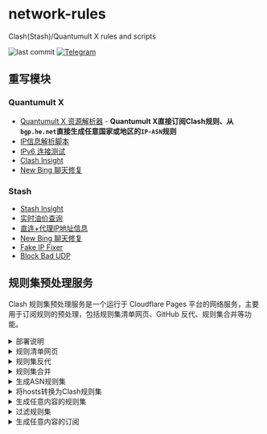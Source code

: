 # network-rules
Clash(Stash)/Quantumult X rules and scripts

![last commit](https://img.shields.io/github/last-commit/RS0485/network-rules)
[![Telegram](https://img.shields.io/badge/Telegram-Group-33A8E3)](https://t.me/rs0485_discussions)

## 重写模块
### Quantumult X
- [Quantumult X 资源解析器](https://github.com/RS0485/network-rules/tree/main/resource/README.md) - **Quantumult X直接订阅Clash规则、从`bgp.he.net`直接生成任意国家或地区的`IP-ASN`规则**
- [IP信息解析脚本](https://github.com/RS0485/network-rules/tree/main/resource/geolocation-parser.js)
- [IPv6 连接测试](https://github.com/RS0485/network-rules/tree/main/scripts/ipv6-check.js)
- [Clash Insight](https://github.com/RS0485/network-rules/blob/main/scripts/clash-insight.md)
- [New Bing 聊天修复](https://github.com/RS0485/network-rules/tree/main/rewrite/TheNewBing.qx.conf)

### Stash
- [Stash Insight](https://github.com/RS0485/network-rules/blob/main/scripts/clash-insight.md)
- [实时油价查询](https://github.com/RS0485/network-rules/tree/main/rewrite/GasPrice.stoverride)
- [直连+代理IP地址信息](https://github.com/RS0485/network-rules/tree/main/rewrite/IPGeolocation.stoverride)
- [New Bing 聊天修复](https://github.com/RS0485/network-rules/tree/main/rewrite/TheNewBing.stoverride)
- [Fake IP Fixer](https://github.com/RS0485/network-rules/tree/main/rewrite/FakeIPFixer.stoverride)
- [Block Bad UDP](https://github.com/RS0485/network-rules/tree/main/rewrite/BlockBadUDP.stoverride)

## 规则集预处理服务
Clash 规则集预处理服务是一个运行于 Cloudflare Pages 平台的网络服务，主要用于订阅规则的预处理，包括规则集清单网页、GitHub 反代、规则集合并等功能。

<details><summary>部署说明</summary>

1. Fork 此项目。
2. 将 GitHub 账户关联到 Cloudflare，使用 `Connect to Git` 方式新建一个 `Cloudflare Pages` 项目，选择 Fork 的 Repo。
3. 部署完成后可以通过浏览器访问 `Cloudflare Pages` 的域名链接 `xx.pages.dev`。
4. 建议绑定自定义域名，避免 `pages.dev` 被阻断导致不可访问。例如，绑定域名为 `example.com`，下文均以此为例说明。
5. 如果需要使用定制化功能，需要绑定一个名为 `NETWORK_RULES` 的 `KV` 用来存储设置和数据。
</details>

<details><summary>规则清单网页</summary>

该功能提供一个规则清单和搜索网页，展示 `https://raw.githubusercontent.com/RS0485/V2rayDomains2Clash/generated/` 目录下的所有Clash分流规则集的详细信息。通过 `https://example.com/rulesets/` 进行访问。
</details>

<details><summary>规则集反代</summary>

该功能将订阅链接的 `https://raw.githubusercontent.com/` 替换成 `https://example.com/gh/`，以便直连直接访问。例如，`https://raw.githubusercontent.com/RS0485/V2rayDomains2Clash/generated/baidu.yaml` 的反代链接为 `https://example.com/gh/RS0485/V2rayDomains2Clash/generated/baidu.yaml`。

提示：可改写反代的原始文本内容，使用方法是在URL后面加请求参数，例如 `?encodeURIComponent(originalText)=encodeURIComponent{replaceText}`
</details>

<details><summary>规则集合并</summary>

在 Clash 中，同一个策略（policy）可能包含多个规则集，例如 PROXY 策略可能包含 Google、Twitter、GitHub 等等。实际情况中，可能有很多这样的规则集，会导致 Clash 为每个规则集生成一颗搜索树，从而降低规则匹配的效率。

我们可以将多个订阅的规则集内容合并成一个大的规则集，从而减少搜索树的数量，提高规则匹配效率，并且方便管理。

规则合并的参数需手动添加到 `KV`，Key 为订阅的 `URI`，Value 为规则清单网址，一行一条，示例如下：

| key | Value | 订阅URL |
| :-----| :---- | :---- |
| /rulesets/merged/unblock.yaml | https://raw.githubusercontent.com/RS0485/V2rayDomains2Clash/generated/openai.yaml<br>https://raw.githubusercontent.com/RS0485/V2rayDomains2Clash/generated/bing.yaml | https://example.com/rulesets/merged/unblock.yaml |
| /rulesets/merged/proxy-cidr.yaml | https://raw.githubusercontent.com/RS0485/V2rayDomains2Clash/generated/telegram-cidr.yaml<br>https://raw.githubusercontent.com/RS0485/V2rayDomains2Clash/generated/cloudflare-cidr-ipv4.yaml<br>https://raw.githubusercontent.com/RS0485/V2rayDomains2Clash/generated/cloudflare-cidr-ipv6.yaml<br>https://raw.githubusercontent.com/RS0485/V2rayDomains2Clash/generated/dns-polluted-ips.yaml | https://example.com/rulesets/merged/proxy-cidr.yaml |


规则集支持 `domain`、`ipcidr` 和 `classic` 三种格式，合并的规则集必须使用同一种格式，否则合并后的规则集将无法使用！
</details>

<details><summary>生成ASN规则集</summary>

可以直接生成 Stash 格式的ASN规则的覆写订阅，实时的ASN数据来自 `bgp.net`。

订阅链接格式为 `https://example.com/rulesets/asns/{countryOrRegion}?policy=${policy}`，其中 `countryOrRegion`为国家或地区代码，`policy` 为策略。例如 `https://example.com/rulesets/asns/HK?policy=PROXY` 表示生成香港ASN规则，策略为代理，内容如下：

```
name: Stash ASN rules for HK
desc: policy=PROXY, countryOrRegion=HK, count=693
# author: @RS0485
# generated on: 2023-05-11T11:12:13.123Z

payload:
  - "IP-ASN,63927,PROXY,no-resolve"
  - "IP-ASN,9304,PROXY,no-resolve"
  - "IP-ASN,4637,PROXY,no-resolve"
...
```
</details>

<details><summary>将hosts转换为Clash规则集</summary>

直接将 `hosts` 文件的内容转换为 Clash 规则集。

订阅链接格式为 `https://example.com/rulesets/hosts?url=${hostsURL}`，其中 `hostsURL` 为 `hosts` 的地址。例如 `https://example.com/rulesets/hosts?url=https://raw.githubusercontent.com/Skimige/AntiMakedingHosts/master/hosts`。

</details>

<details><summary>生成任意内容的规则集</summary>

将任意文本内容生成规则集订阅链接。需要需手动添加到 `KV`，Key 为订阅的 `URI`，Value 为订阅的内容。

| key | Value | 订阅URL |
| :-----| :---- | :---- |
| /rulesets/custom/proxy.yaml | <pre>payload:<br>  - "+.nicegram.app"<br>  - "+.nicegram.cloud"</pre> | https://example.com/rulesets/custom/proxy.yaml |
</details>

<details><summary>过滤规则集</summary>

如果已使用 `script shortcut` 过滤掉一些域名，可通过此功能精简规则集。例如已有脚本：`S-BLOCK-ADS: host.startswith(('ads.', 'ad.', 'log.')) or "analytics" in host`
 
则规则集可精简为：`https://www.example.com/rulesets/filter?url=https://raw.githubusercontent.com/RS0485/V2rayDomains2Clash/generated/category-ads-all.yaml&prefixes=%2B.ads.,%2B.ad.&keywords=analytics`

</details>

<details><summary>生成任意内容的订阅</summary>

将文本内容生成任意APP的订阅链接。需要需手动添加到 `KV`，Key 为订阅的 `URI`，Value 为订阅的内容。

| key | Value | 订阅URL |
| :-----| :---- | :---- |
| /raw/rewrite/blockads.stoverride | <pre>name: Block Ads<br>desc: Block ads by rewriting URLs<br>http:<br>  mitm:<br>    - 'example.com'<br>  rewrite:<br>    - '^https?:\/\/example\.com\/online_ad - reject-dict'<br></pre> | https://example.com/raw/rewrite/blockads.stoverride  |

注意：`/raw` 目录的订阅内容需要授权才能访问，可以在Stash等APP的配置文件里添加自动授权：
```
http:
  mitm:
    - 'example.com'
  header-rewrite:
    - '^https?:\/\/example\.com\/raw\/ request-add Authorization Bearer btoa('plain token')'
```
</details>
